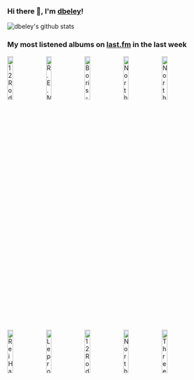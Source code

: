### Hi there 👋, I'm [dbeley](https://dbeley.ovh/en)!

![dbeley's github stats](https://github-readme-stats.vercel.app/api?username=dbeley)

### My most listened albums on [last.fm](https://www.last.fm/user/d_beley) in the last week

[<img src='https://lastfm.freetls.fastly.net/i/u/300x300/b35aca2f5dfcd3497085d7ad79932d5e.jpg' width='16%' height='16%' alt='12 Rods - Split Personalities'>](https://www.last.fm/music/12%2brods/split%2bpersonalities)&nbsp;
[<img src='https://lastfm.freetls.fastly.net/i/u/300x300/04462eb1131d378d153b59992d227dbf.png' width='16%' height='16%' alt='R.E.M. - Murmur'>](https://www.last.fm/music/r.e.m./murmur)&nbsp;
[<img src='https://lastfm.freetls.fastly.net/i/u/300x300/88666db81b163fd51d9c25b77dfba829.jpg' width='16%' height='16%' alt='Boris - Akuma No Uta'>](https://www.last.fm/music/boris/akuma%2bno%2buta)&nbsp;
[<img src='https://lastfm.freetls.fastly.net/i/u/300x300/5b94ab8cd6f146d185a7624cd674134f.png' width='16%' height='16%' alt='Norther - Circle Regenerated'>](https://www.last.fm/music/norther/circle%2bregenerated)&nbsp;
[<img src='https://lastfm.freetls.fastly.net/i/u/300x300/6dbbe59c76c93e7a51dfa3bf073e779c.jpg' width='16%' height='16%' alt='Norther - Mirror of Madness'>](https://www.last.fm/music/norther/mirror%2bof%2bmadness)&nbsp;
<br>
[<img src='https://lastfm.freetls.fastly.net/i/u/300x300/97cae93e008398dd9b9bad321f13da68.png' width='16%' height='16%' alt='Rei Harakami - Lust'>](https://www.last.fm/music/rei%2bharakami/lust)&nbsp;
[<img src='https://lastfm.freetls.fastly.net/i/u/300x300/48b7bf032f0bae68e2d968f54ed72c04.jpg' width='16%' height='16%' alt='Leprous - Pitfalls'>](https://www.last.fm/music/leprous/pitfalls)&nbsp;
[<img src='https://lastfm.freetls.fastly.net/i/u/300x300/ed8a6ebc8c0c2d31944a915dbf88dd00.jpg' width='16%' height='16%' alt='12 Rods - Lost Time'>](https://www.last.fm/music/12%2brods/lost%2btime)&nbsp;
[<img src='https://lastfm.freetls.fastly.net/i/u/300x300/4429e623ebedd4479f42cfaa90e9cf2d.png' width='16%' height='16%' alt='Norther - Death Unlimited'>](https://www.last.fm/music/norther/death%2bunlimited)&nbsp;
[<img src='https://lastfm.freetls.fastly.net/i/u/300x300/25bfcf04ea8aefb8ce4d13c71b763759.jpg' width='16%' height='16%' alt='Three Mile Pilot - Another Desert, Another Sea'>](https://www.last.fm/music/three%2bmile%2bpilot/another%2bdesert%252c%2banother%2bsea)&nbsp;
<br>
